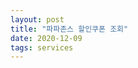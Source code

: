 ```yaml
---
layout: post
title: "파파존스 할인쿠폰 조회"
date: 2020-12-09
tags: services
---
```


<link type="text/css" rel="stylesheet" href="/assets/vendor/jsgrid_v1.5.3/css/jsgrid-theme.min.css"/>
<link type="text/css" rel="stylesheet" href="/assets/vendor/jsgrid_v1.5.3/css/jsgrid.min.css"/>
<link type="text/css" rel="stylesheet" href="/assets/vendor/jsgrid_v1.5.3/js/jsgrid.min.js"></script>
<div id="storeGrid"></div>
<div id="couponGrid"></div>


<script>
$(document).ready(function(){

  let sharedData = {
       currentLocationName: null,
       selectedSszstoreid: 0,
   };

   function isFilterEmpty(filterObj) {
       let filterEmpty = true;
       for(filterKey in filterObj) {
           if(filterObj[filterKey]) {
               filterEmpty = false;
               break;
           }
       }
       return filterEmpty;
   }

   function filteringData(filterObj, filterTargetDataArr) {
       return filterTargetDataArr.filter((filterTarget) => {
           //debug.log(`filter target ->`, filterTarget);
           if(isFilterEmpty(filterObj)) {
               return true;
           }
           let isFiltered = false;
           for(filterKey in filterObj) {
               let filterValue = filterObj[filterKey];
               if(filterValue) {
                   //debug.log(`filter value -> ${filterValue}, filter target -> ${filterTarget[filterKey]}, indexOf -> ${filterTarget[filterKey].indexOf(filterValue)}`);
                   if(filterTarget[filterKey].indexOf(filterValue) >= 0) {
                       isFiltered = true;
                       break;
                   }
               }
           }
           return isFiltered;
       });
   }

   navigator.geolocation.getCurrentPosition(function(pos) {
       const apiKey = 'AIzaSyATNATgEjLVDxo4zAEuurszwREhK3HVvBw';
       var latitude = pos.coords.latitude;
       var longitude = pos.coords.longitude;
       debug.log("current latitude, longitude : " + latitude + ", "+ longitude);
       $.ajax({
           url: `https://maps.googleapis.com/maps/api/geocode/json?latlng=${latitude},${longitude}&key=${apiKey}`,
           type: 'get',
           success: (data) => {
               debug.log('success data ->', data);
               if(data.results && data.results.length > 0) {
                   targetAddressName = data.results[0].address_components[2].long_name;
                   debug.log('target address name -> ' + targetAddressName);
                   sharedData.currentLocationName = targetAddressName;
                   $('#storeGrid').jsGrid('loadData');
               }
           },
           error: (data) => debug.log('error data ->', data),
       });
   });

   let storeDataArr = null;
   let storeController = {
       loadData: function(filterObj) {
           if(sharedData.currentLocationName) {
               filterObj['szaaddr'] = sharedData.currentLocationName;
               sharedData.currentLocationName = null;
           }
           debug.log('load data', filterObj);
           let prom = new Promise((resolve, reject) => {
               if(storeDataArr) {
                   resolve(filteringData(filterObj, storeDataArr));
               } else {
                   $.ajax({
                       url: 'https://pji.co.kr/get.do?ex=Store&ac=getstores&szdocd=&szsicd=&szname=&szstoreid=',
                       type: 'get',
                       dataType: 'jsonp',
                       crossDomain: true,
                       success: (dataArr) => {
                           debug.log('success data -> ', dataArr)
                           storeDataArr = dataArr;
                           resolve(filteringData(filterObj, storeDataArr));
                       },
                       error: (data) => {
                           console.error('error data -> ', data);
                           reject(data);
                       },
                   });
               }
           });
           return prom;
       },
   };

 debug.log('store controller init ok.');

   $("#storeGrid").jsGrid({
       width: "100%",
       height: "400px",

       autoload: true,
       filtering: true,
       //inserting: true,
       //editing: true,
       sorting: true,
       paging: true,

       controller: storeController,
       rowClick: (clickInfo) => {
           debug.log('row click ->', clickInfo);
           sharedData.selectedSszstoreid = clickInfo.item.szstoreid;
           debug.log('shared data ->', sharedData);
           $('#couponGrid').jsGrid('loadData');
       },

       fields: [
           { name: "szaaddr", type: "text", title: '지점주소', width: 150, validate: "required" },
           { name: "szname", type: "text", title: '지점명', width: 200 },
       ]
   });

 debug.log('store grid init ok.');

   let couponController = {
       loadData: function(filterObj) {
           debug.log('load data', filterObj);
           let prom = new Promise((resolve, reject) => {
           $.ajax({
               url: 'https://pji.co.kr/get.do?ex=Coupon&ac=selectCoupon&szDiscountCode=&nStoreId=' + sharedData.selectedSszstoreid,
               type: 'get',
               dataType: 'jsonp',
               crossDomain: true,
               success: (dataArr) => {
                   debug.log('success data -> ', dataArr)
                   resolve(filteringData(filterObj, dataArr));
               },
               error: (data) => {
                   console.error('error data -> ', data);
                   reject(data);
               },
           });
           });
           return prom;
       },
   };

   debug.log('store controller init ok.');

   $("#couponGrid").jsGrid({
       width: "100%",
       height: "400px",

       //autoload: true,
       filtering: true,
       //inserting: true,
       //editing: true,
       sorting: true,
       paging: true,

       controller: couponController,

       fields: [
           { name: "szdiscountnamelocal", type: "text", title: '쿠폰명', width: 150, validate: "required" },
           { name: "szdiscountcode", type: "text", title: '쿠폰코드', width: 200 },
       ],
   });

   debug.log('store grid init ok.');

});

</script>
